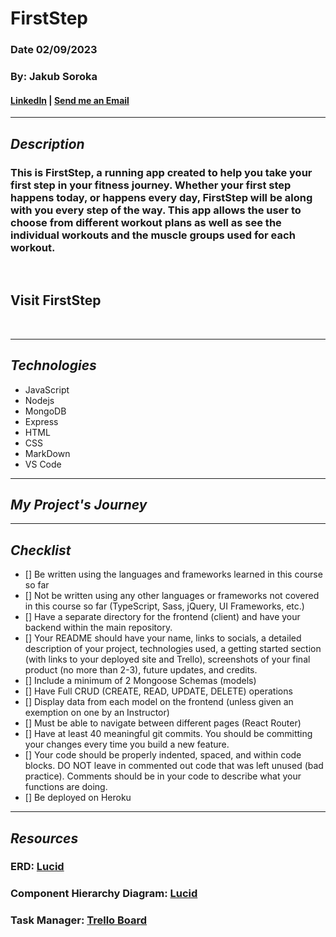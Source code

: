 # **FirstStep**
### Date 02/09/2023
### By: Jakub Soroka
#### [LinkedIn](https://www.linkedin.com/in/jakubsoroka) | [Send me an Email](mailto:jsorokaGIS@gmail.com)
***
## ***Description***
###  This is FirstStep, a running app created to help you take your first step in your fitness journey. Whether your first step happens today, or happens every day, FirstStep will be along with you every step of the way. This app allows the user to choose from different workout plans as well as see the individual workouts and the muscle groups used for each workout.
<br/>

## Visit FirstStep

<br/>

***
## ***Technologies***
* JavaScript
* Nodejs
* MongoDB
* Express
* HTML
* CSS
* MarkDown
* VS Code
***

## ***My Project's Journey*** ##

***
## ***Checklist***
* [] Be written using the languages and frameworks learned in this course so far
* [] Not be written using any other languages or frameworks not covered in this course so far (TypeScript, Sass, jQuery, UI Frameworks, etc.)
* [] Have a separate directory for the frontend (client) and have your backend within the main repository.
* [] Your README should have your name, links to socials, a detailed description of your project, technologies used, a getting started section (with links to your deployed site and Trello), screenshots of your final product (no more than 2-3), future updates, and credits.
* [] Include a minimum of 2 Mongoose Schemas (models)
* [] Have Full CRUD (CREATE, READ, UPDATE, DELETE) operations
* [] Display data from each model on the frontend (unless given an exemption on one by an Instructor)
* [] Must be able to navigate between different pages (React Router)
* [] Have at least 40 meaningful git commits. You should be committing your changes every time you build a new feature.
* [] Your code should be properly indented, spaced, and within code blocks. DO NOT leave in commented out code that was left unused (bad practice). Comments should be in your code to describe what your functions are doing.
* [] Be deployed on Heroku
***
## ***Resources*** #

### ERD: [Lucid](https://lucid.app/documents/view/1306e49c-b848-4ab8-beb8-ec7569b23a67)
### Component Hierarchy Diagram: [Lucid](https://lucid.app/documents/view/1873be0b-c9ae-4601-9a69-433699a1bd2f)
### Task Manager: [Trello Board](https://trello.com/invite/b/q0tueNkl/ATTI6fadc506bb60fcbfeaa387ecd9db7fde42AE3B7D/firststep)